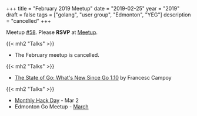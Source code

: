 +++
title = "February 2019 Meetup"
date = "2019-02-25"
year = "2019"
draft = false
tags = ["golang", "user group", "Edmonton", "YEG"]
description = "cancelled"
+++

Meetup [#58](https://github.com/edmontongo/presentations/issues/96). Please **RSVP** at [Meetup](https://www.meetup.com/startupedmonton/events/bclwwpyzdbhc/).

{{< mh2 "Talks" >}}

- The February meetup is cancelled.

{{< mh2 "Talks" >}}

- [The State of Go: What's New Since Go 1.10](https://www.youtube.com/watch?v=NWRZjyBwcCQ) by Francesc Campoy

{{< mh2 "Talks" >}}

- [Monthly Hack Day](https://www.meetup.com/startupedmonton/events/hmnfpqyzfbdb/) - Mar 2
- Edmonton Go Meetup - [March](/meetup/2019-03/)
